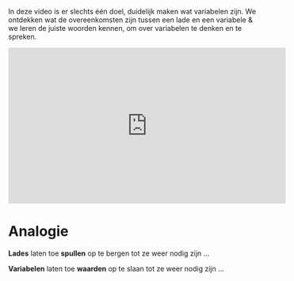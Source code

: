 In deze video is er slechts één doel, duidelijk maken wat variabelen zijn. We ontdekken wat de overeenkomsten zijn tussen een lade en een variabele & we leren de juiste woorden kennen, om over variabelen te denken en te spreken.

<div align="center">
<iframe width="560" height="315" src="https://www.youtube.com/embed/rKFJ8tRvqFk" title="YouTube video player" frameborder="0" allow="accelerometer; autoplay; clipboard-write; encrypted-media; gyroscope; picture-in-picture; web-share" allowfullscreen></iframe>
</div>

# Analogie
<div class="callout callout-info">
  <p><b>Lades</b> laten toe <b>spullen</b> op te bergen tot ze weer nodig zijn ...</p>
  <p><b>Variabelen</b> laten toe <b>waarden</b> op te slaan tot ze weer nodig zijn ...</p>
</div>
